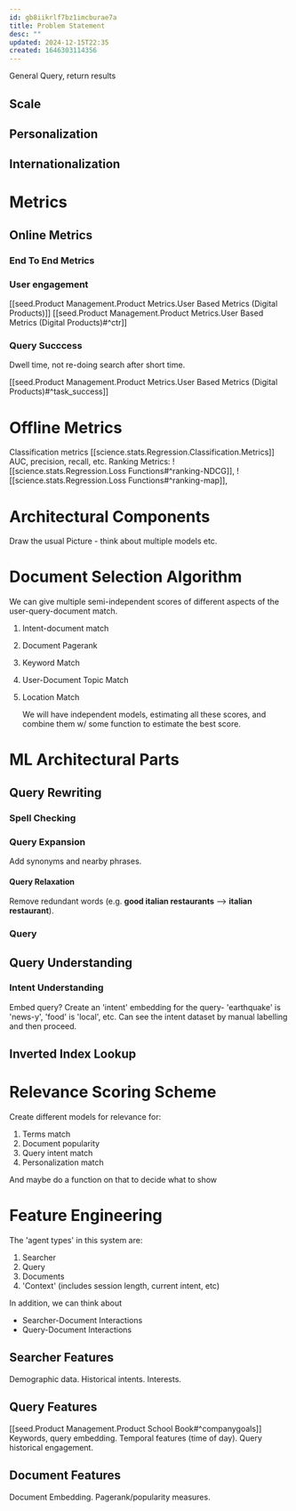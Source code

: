 ```yaml
---
id: gb8iikrlf7bz1imcburae7a
title: Problem Statement
desc: ""
updated: 2024-12-15T22:35
created: 1646303114356
---
```

General Query, return results

## Scale

## Personalization

## Internationalization

# Metrics

## Online Metrics

### End To End Metrics

### User engagement

 [[seed.Product Management.Product Metrics.User Based Metrics (Digital Products)]]
 [[seed.Product Management.Product Metrics.User Based Metrics (Digital Products)#^ctr]]

### Query Succcess

 Dwell time, not re-doing search after short time.

 [[seed.Product Management.Product Metrics.User Based Metrics (Digital Products)#^task_success]]

# Offline Metrics

 Classification metrics
 [[science.stats.Regression.Classification.Metrics]]
 AUC, precision, recall, etc.
 Ranking Metrics: 
 ![[science.stats.Regression.Loss Functions#^ranking-NDCG]],
 ![[science.stats.Regression.Loss Functions#^ranking-map]],

# Architectural Components

 Draw the usual Picture - think about multiple models etc.

# Document Selection Algorithm

 We can give multiple semi-independent scores of different aspects of the user-query-document match.

1. Intent-document match
2. Document Pagerank
3. Keyword Match
4. User-Document Topic Match
5. Location Match 

   We will have independent models, estimating all these scores, and combine them w/ some function to estimate the best score.

# ML Architectural Parts

## Query Rewriting

### Spell Checking

### Query Expansion

Add synonyms and nearby phrases.

#### Query Relaxation

Remove redundant words (e.g. **good italian restaurants** --> **italian restaurant**).

### Query

## Query Understanding

### Intent Understanding

 Embed query?
Create an 'intent' embedding for the query- 'earthquake' is 'news-y', 'food' is 'local', etc.
Can see the intent dataset by manual labelling and then proceed.

## Inverted Index Lookup

## 

# Relevance Scoring Scheme

Create different models for relevance for:

1. Terms match
2. Document popularity
3. Query intent match
4. Personalization match

And maybe do a function on that to decide what to show

# Feature Engineering

The 'agent types' in this system are:

1. Searcher
2. Query
3. Documents
4. 'Context' (includes session length, current intent, etc)

In addition, we can think about 

- Searcher-Document Interactions
- Query-Document Interactions

## Searcher Features

Demographic data. Historical intents. Interests.

## Query Features

[[seed.Product Management.Product School Book#^companygoals]]
Keywords, query embedding. Temporal features (time of day).
Query historical engagement.

## Document Features

Document Embedding. Pagerank/popularity measures.

